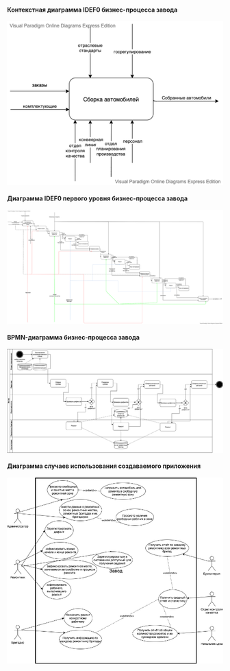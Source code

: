 
#### Контекстная диаграмма IDEF0 бизнес-процесса завода
![1](./IDEF0.png)

#### Диаграмма IDEF0 первого уровня бизнес-процесса завода
![0](./IDEF0_full.png)


#### BPMN-диаграмма бизнес-процесса завода
![2](./bpmn.png)

#### Диаграмма случаев использования создаваемого приложения
![3](./use-case.png)
